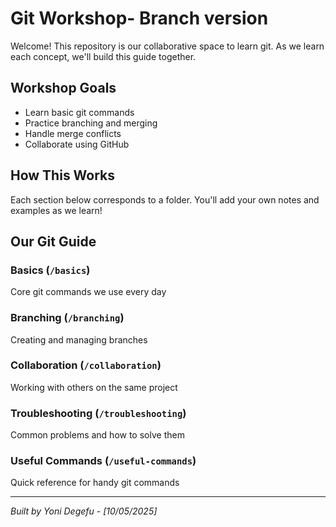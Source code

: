 # Git Workshop- Branch version

Welcome! This repository is our collaborative space to learn git. As we learn each concept, we'll build this guide together.

## Workshop Goals
- Learn basic git commands
- Practice branching and merging
- Handle merge conflicts
- Collaborate using GitHub

## How This Works
Each section below corresponds to a folder. You'll add your own notes and examples as we learn!

## Our Git Guide

### Basics (`/basics`)
Core git commands we use every day

### Branching (`/branching`)
Creating and managing branches

### Collaboration (`/collaboration`)
Working with others on the same project

### Troubleshooting (`/troubleshooting`)
Common problems and how to solve them

### Useful Commands (`/useful-commands`)
Quick reference for handy git commands

---
*Built by Yoni Degefu - [10/05/2025]*
